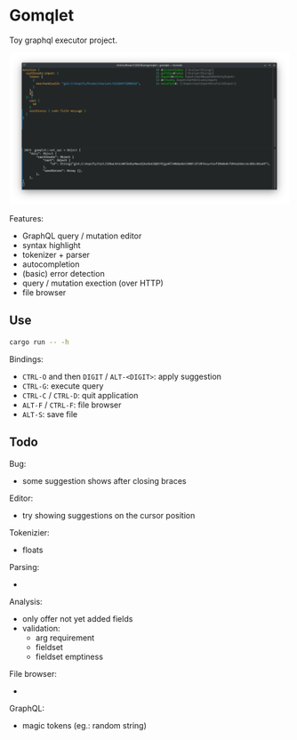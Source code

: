 # Gomqlet

Toy graphql executor project.

![Screenshot](./misc/screenshot.png)

Features:

- GraphQL query / mutation editor
- syntax highlight
- tokenizer + parser
- autocompletion
- (basic) error detection
- query / mutation exection (over HTTP)
- file browser

## Use

```bash
cargo run -- -h
```

Bindings:

- `CTRL-O` and then `DIGIT` / `ALT-<DIGIT>`: apply suggestion
- `CTRL-G`: execute query
- `CTRL-C` / `CTRL-D`: quit application
- `ALT-F` / `CTRL-F`: file browser
- `ALT-S`: save file

## Todo

Bug:

- some suggestion shows after closing braces

Editor:

- try showing suggestions on the cursor position

Tokenizier:

- floats

Parsing:

-

Analysis:

- only offer not yet added fields
- validation:
    - arg requirement
    - fieldset
    - fieldset emptiness

File browser:

- 

GraphQL:

- magic tokens (eg.: random string)
